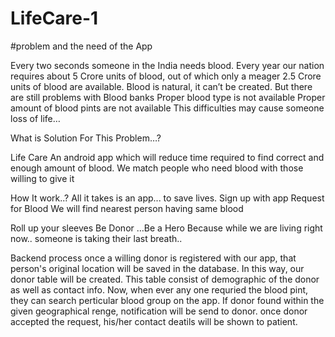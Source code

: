 # LifeCare-1

#problem and the need of the App

Every two seconds someone in the India needs blood.
Every year our nation requires about 5 Crore units of blood, out of which only a meager 2.5 Crore units of blood are available.
Blood is natural, it can’t be created.
But there are still problems with Blood banks
Proper blood type is not available
Proper amount of blood pints are not available
This difficulties may cause someone loss of life…

What is Solution For This Problem…?

Life Care
An android app which will reduce time required to find correct and enough amount of blood.
We match people who need blood with those willing to give it

How It work..?
All it takes is an app... to save lives.
Sign up with  app
Request for Blood 
We will find nearest person having same blood


Roll up your sleeves Be Donor …Be a Hero
Because while we are living right now..
someone is taking their last breath.. 


Backend process
once  a willing donor is registered with our app, that person's original location will be saved in the database.
In this way, our donor table will be created. This table consist of demographic of the donor as well as contact info.
Now, when ever any one requried the blood pint, they can search perticular blood group on the app.
If donor found within the given geographical  renge, notification will be send to donor.
once donor accepted the request, his/her contact deatils will be shown to patient.


